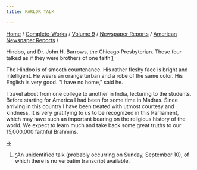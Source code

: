 ```yaml
---
title: PARLOR TALK

---
```



[Home](../../../../index.htm) /
[Complete-Works](../../../complete_works.htm) / [Volume
9](../../volume_9_contents.htm) / [Newspaper
Reports](../newspaper_reports_contents.htm) / [American Newspaper
Reports](american_newspaper_contents.htm) /

 Hindoo, and
Dr. John H. Barrows, the Chicago Presbyterian. These four talked as if
they were brothers of one faith.[1](#fn1)

The Hindoo is of smooth countenance. His rather fleshy face is bright
and intelligent. He wears an orange turban and a robe of the same color.
His English is very good. "I have no home," said he.

I travel about from one college to another in India, lecturing to the
students. Before starting for America I had been for some time in
Madras. Since arriving in this country I have been treated with utmost
courtesy and kindness. It is very gratifying to us to be recognized in
this Parliament, which may have such an important bearing on the
religious history of the world. We expect to learn much and take back
some great truths to our 15,000,000 faithful Brahmins.

[→](03_chicago_inter_ocean_sep_21_1893.htm)



1.  [^](#fn1_1)An unidentified talk (probably occurring on Sunday,
    September 10), of which there is no verbatim transcript available.
